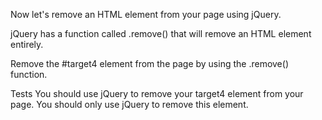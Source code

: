 Now let's remove an HTML element from your page using jQuery.

jQuery has a function called .remove() that will remove an HTML element entirely.

Remove the #target4 element from the page by using the .remove() function.

Tests
You should use jQuery to remove your target4 element from your page.
You should only use jQuery to remove this element.